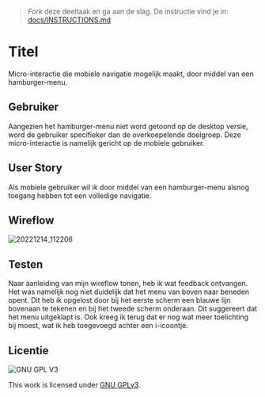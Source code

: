 > _Fork_ deze deeltaak en ga aan de slag. De instructie vind je in: [docs/INSTRUCTIONS.md](docs/INSTRUCTIONS.md)

# Titel

Micro-interactie die mobiele navigatie mogelijk maakt, door middel van een hamburger-menu.

## Gebruiker

Aangezien het hamburger-menu niet word getoond op de desktop versie, word de gebruiker specifieker dan de overkoepelende doelgroep.
Deze micro-interactie is namelijk gericht op de mobiele gebruiker.

## User Story

Als mobiele gebruiker wil ik door middel van een hamburger-menu alsnog toegang hebben tot een volledige navigatie.

## Wireflow

![20221214_112206](https://user-images.githubusercontent.com/112861614/207584480-b240a354-7bef-414b-9e39-14bffe3b63bd.jpg)

## Testen

Naar aanleiding van mijn wireflow tonen, heb ik wat feedback ontvangen. Het was namelijk nog niet duidelijk dat het menu van boven naar beneden opent.
Dit heb ik opgelost door bij het eerste scherm een blauwe lijn bovenaan te tekenen en bij het tweede scherm onderaan. Dit suggereert dat het menu uitgeklapt is. Ook kreeg ik terug dat er nog wat meer toelichting bij moest, wat ik heb toegevoegd achter een i-icoontje.
 

## Licentie

![GNU GPL V3](https://www.gnu.org/graphics/gplv3-127x51.png)

This work is licensed under [GNU GPLv3](./LICENSE).
